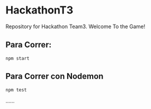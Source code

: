# HackathonT3
Repository for Hackathon Team3. Welcome To the Game!

## Para Correr:
    npm start

## Para Correr con Nodemon
    npm test
......